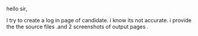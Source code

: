 hello sir,

I try to create a log in page of candidate.
i know its not accurate.
i provide the the source files .and 2 screenshots of output pages .
